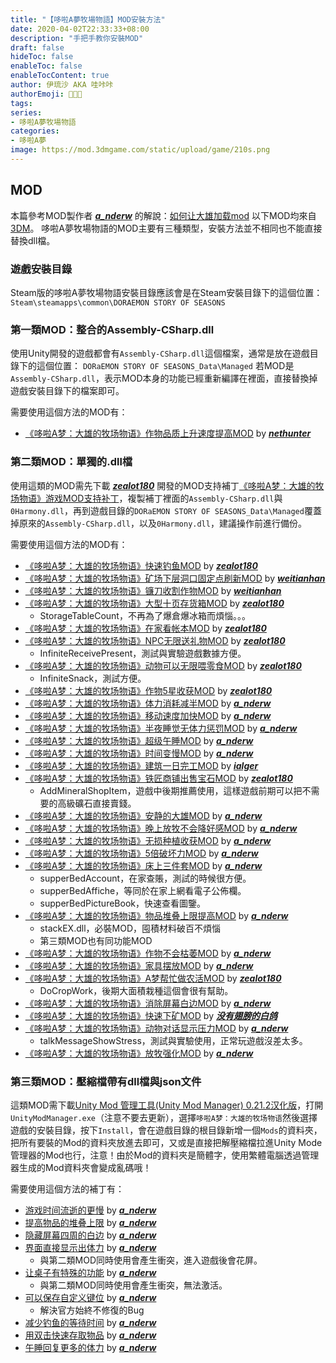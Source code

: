 ```yaml
---
title: "【哆啦A夢牧場物語】MOD安裝方法"
date: 2020-04-02T22:33:33+08:00
description: "手把手教你安裝MOD"
draft: false
hideToc: false
enableToc: false
enableTocContent: true
author: 伊琉沙 AKA 哇咔咔
authorEmoji: 👩🏿‍🚀
tags: 
series:
- 哆啦A夢牧場物語
categories:
- 哆啦A夢
image: https://mod.3dmgame.com/static/upload/game/210s.png
---
```

## MOD
本篇參考MOD製作者 <u>***a_nderw***</u> 的解說：[如何让大雄加载mod](https://bbs.3dmgame.com/thread-5971864-1-1.html)
以下MOD均來自[3DM](https://www.3dmgame.com/)。
哆啦A夢牧場物語的MOD主要有三種類型，安裝方法並不相同也不能直接替換dll檔。
### 遊戲安裝目錄
Steam版的哆啦A夢牧場物語安裝目錄應該會是在Steam安裝目錄下的這個位置：
`Steam\steamapps\common\DORAEMON STORY OF SEASONS`
### 第一類MOD：整合的Assembly-CSharp.dll
使用Unity開發的遊戲都會有`Assembly-CSharp.dll`這個檔案，通常是放在遊戲目錄下的這個位置：
`DORaEMON STORY OF SEASONS_Data\Managed`
若MOD是`Assembly-CSharp.dll`，表示MOD本身的功能已經重新編譯在裡面，直接替換掉遊戲安裝目錄下的檔案即可。

需要使用這個方法的MOD有：
+ [《哆啦A梦：大雄的牧场物语》作物品质上升速度提高MOD](https://dl.3dmgame.com/patch/146727.html) by <u>***nethunter***</u>

### 第二類MOD：單獨的.dll檔
使用這類的MOD需先下載 <u>***zealot180***</u> 開發的MOD支持補丁[《哆啦A梦：大雄的牧场物语》游戏MOD支持补丁](https://dl.3dmgame.com/patch/147023.html)，複製補丁裡面的`Assembly-CSharp.dll`與`0Harmony.dll`，再到遊戲目錄的`DORaEMON STORY OF SEASONS_Data\Managed`覆蓋掉原來的`Assembly-CSharp.dll`，以及`0Harmony.dll`，建議操作前進行備份。

需要使用這個方法的MOD有：
+ [《哆啦A梦：大雄的牧场物语》快速钓鱼MOD](https://dl.3dmgame.com/patch/146725.html) by <u>***zealot180***</u>
+ [《哆啦A梦：大雄的牧场物语》矿场下层洞口固定点刷新MOD](https://dl.3dmgame.com/patch/146726.html) by <u>***weitianhan***</u>
+ [《哆啦A梦：大雄的牧场物语》镰刀收割作物MOD](https://dl.3dmgame.com/patch/146736.html) by <u>***weitianhan***</u>
+ [《哆啦A梦：大雄的牧场物语》大型十页存货箱MOD](https://dl.3dmgame.com/patch/146738.html) by <u>***zealot180***</u>
    + StorageTableCount，不再為了爆倉爆冰箱而煩惱。。。
+ [《哆啦A梦：大雄的牧场物语》在家看帐本MOD](https://dl.3dmgame.com/patch/146740.html) by <u>***zealot180***</u>
+ [《哆啦A梦：大雄的牧场物语》NPC无限送礼物MOD](https://dl.3dmgame.com/patch/146744.html) by <u>***zealot180***</u>
    + InfiniteReceivePresent，測試與實驗遊戲數據方便。
+ [《哆啦A梦：大雄的牧场物语》动物可以无限喂零食MOD](https://dl.3dmgame.com/patch/146745.html) by <u>***zealot180***</u>
    + InfiniteSnack，測試方便。
+ [《哆啦A梦：大雄的牧场物语》作物5星收获MOD](https://dl.3dmgame.com/patch/146746.html) by <u>***zealot180***</u>
+ [《哆啦A梦：大雄的牧场物语》体力消耗减半MOD](https://dl.3dmgame.com/patch/146750.html) by <u>***a_nderw***</u>
+ [《哆啦A梦：大雄的牧场物语》移动速度加快MOD](https://dl.3dmgame.com/patch/146752.html) by <u>***a_nderw***</u>
+ [《哆啦A梦：大雄的牧场物语》半夜睡觉无体力惩罚MOD](https://dl.3dmgame.com/patch/146754.html) by <u>***a_nderw***</u>
+ [《哆啦A梦：大雄的牧场物语》超级午睡MOD](https://dl.3dmgame.com/patch/146755.html) by <u>***a_nderw***</u>
+ [《哆啦A梦：大雄的牧场物语》时间变慢MOD](https://dl.3dmgame.com/patch/146757.html) by <u>***a_nderw***</u>
+ [《哆啦A梦：大雄的牧场物语》建筑一日完工MOD](https://dl.3dmgame.com/patch/147021.html) by <u>***ialger***</u>
+ [《哆啦A梦：大雄的牧场物语》铁匠商铺出售宝石MOD](https://dl.3dmgame.com/patch/147022.html) by <u>***zealot180***</u>
    + AddMineralShopItem，遊戲中後期推薦使用，這樣遊戲前期可以把不需要的高級礦石直接賣錢。
+ [《哆啦A梦：大雄的牧场物语》安静的大雄MOD](https://dl.3dmgame.com/patch/147026.html) by <u>***a_nderw***</u>
+ [《哆啦A梦：大雄的牧场物语》晚上放牧不会降好感MOD](https://dl.3dmgame.com/patch/147126.html) by  <u>***a_nderw***</u>
+ [《哆啦A梦：大雄的牧场物语》无损种植收获MOD](https://dl.3dmgame.com/patch/147127.html) by <u>***a_nderw***</u>
+ [《哆啦A梦：大雄的牧场物语》5倍破坏力MOD](https://dl.3dmgame.com/patch/147130.html) by <u>***a_nderw***</u>
+ [《哆啦A梦：大雄的牧场物语》床上三件套MOD](https://dl.3dmgame.com/patch/147133.html) by <u>***a_nderw***</u>
    + supperBedAccount，在家查賬，測試的時候很方便。
    + supperBedAffiche，等同於在家上網看電子公佈欄。
    + supperBedPictureBook，快速查看圖鑒。
+ [《哆啦A梦：大雄的牧场物语》物品堆叠上限提高MOD](https://dl.3dmgame.com/patch/147135.html) by <u>***a_nderw***</u>
    + stackEX.dll，必裝MOD，囤積材料破百不煩惱
    + 第三類MOD也有同功能MOD
+ [《哆啦A梦：大雄的牧场物语》作物不会枯萎MOD](https://dl.3dmgame.com/patch/147137.html) by <u>***a_nderw***</u>
+ [《哆啦A梦：大雄的牧场物语》家具摆放MOD](https://dl.3dmgame.com/patch/147524.html) by <u>***a_nderw***</u>
+ [《哆啦A梦：大雄的牧场物语》A梦帮忙做农活MOD](https://dl.3dmgame.com/patch/147525.html) by <u>***zealot180***</u>
    + DoCropWork，後期大面積栽種這個會很有幫助。
+ [《哆啦A梦：大雄的牧场物语》消除屏幕白边MOD](https://dl.3dmgame.com/patch/147527.html) by <u>***a_nderw***</u>
+ [《哆啦A梦：大雄的牧场物语》快速下矿MOD](https://dl.3dmgame.com/patch/147530.html) by <u>***没有翅膀的白鸽***</u>
+ [《哆啦A梦：大雄的牧场物语》动物对话显示压力MOD](https://dl.3dmgame.com/patch/148185.html) by  <u>***a_nderw***</u>
    + talkMessageShowStress，測試與實驗使用，正常玩遊戲沒差太多。
+ [《哆啦A梦：大雄的牧场物语》放牧强化MOD](https://dl.3dmgame.com/patch/148186.html) by <u>***a_nderw***</u>

### 第三類MOD：壓縮檔帶有dll檔與json文件
這類MOD需下載[Unity Mod 管理工具(Unity Mod Manager) 0.21.2汉化版](https://mod.3dmgame.com/mod/44550)，打開`UnityModManager.exe`（注意不要去更新），選擇`哆啦A梦：大雄的牧场物语`然後選擇遊戲的安裝目錄，按下`Install`，會在遊戲目錄的根目錄新增一個`Mods`的資料夾，把所有要裝的Mod的資料夾放進去即可，又或是直接把解壓縮檔拉進Unity Mode 管理器的Mod也行，注意！由於Mod的資料夾是簡體字，使用繁體電腦透過管理器生成的Mod資料夾會變成亂碼哦！

需要使用這個方法的補丁有：

+ [游戏时间流逝的更慢](https://mod.3dmgame.com/mod/146126) by <u>***a_nderw***</u>
+ [提高物品的堆叠上限](https://mod.3dmgame.com/mod/146127) by <u>***a_nderw***</u>
+ [隐藏屏幕四周的白边](https://mod.3dmgame.com/mod/146130) by <u>***a_nderw***</u>
+ [界面直接显示出体力](https://mod.3dmgame.com/mod/146195) by <u>***a_nderw***</u>
    + 與第二類MOD同時使用會產生衝突，進入遊戲後會花屏。
+ [让桌子有特殊的功能](https://mod.3dmgame.com/mod/146196) by <u>***a_nderw***</u>
    + 與第二類MOD同時使用會產生衝突，無法激活。
+ [可以保存自定义键位](https://mod.3dmgame.com/mod/146197) by <u>***a_nderw***</u>
    + 解決官方始終不修復的Bug
+ [减少钓鱼的等待时间](https://mod.3dmgame.com/mod/146203) by <u>***a_nderw***</u>
+ [用双击快速存取物品](https://mod.3dmgame.com/mod/146222) by <u>***a_nderw***</u>
+ [午睡回复更多的体力](https://mod.3dmgame.com/mod/146238) by <u>***a_nderw***</u>